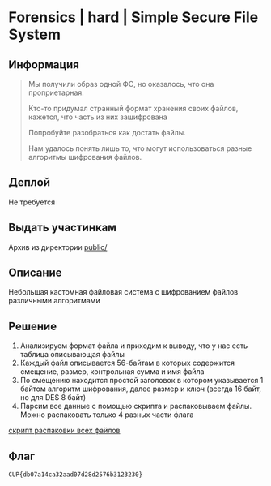 # Forensics | hard | Simple Secure File System

## Информация

> Мы получили образ одной ФС, но оказалось, что она проприетарная.
> 
> Кто-то придумал странный формат хранения своих файлов, кажется, что часть из них зашифрована
>
> Попробуйте разобраться как достать файлы.
> 
> Нам удалось понять лишь то, что могут использоваться разные алгоритмы шифрования файлов.
> 

## Деплой

Не требуется

## Выдать участинкам

Архив из директории [public/](public/)

## Описание

Небольшая кастомная файловая система с шифрованием файлов различными алгоритмами

## Решение

1. Анализируем формат файла и приходим к выводу, что у нас есть таблица описывающая файлы
2. Каждый файл описывается 56-байтам в которых содержится смещение, размер, контрольная сумма и имя файла
3. По смещению находится простой заголовок в котором указывается 1 байтом алгоритм шифрования, далее размер и ключ (всегда 16 байт, но для DES 8 байт)
4. Парсим все данные с помощью скрипта и распаковываем файлы. Можно распаковать только 4 разных части флага

[скрипт распаковки всех файлов](solution/unpacker.py)

## Флаг

`CUP{db07a14ca32aad07d28d2576b3123230}`